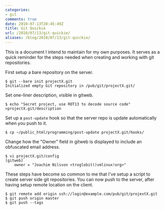 ```yaml
---
categories:
- git
comments: true
date: 2010-07-13T20:45:49Z
title: Git Quickie
url: /2010/07/13/git-quickie/
aliases: /blog/2010/07/13/git-quickie/
---
```


This is a document I intend to maintain for my own purposes.  It serves
as a quick reminder for the steps needed when creating and working with
git repositories.

First setup a bare repository on the server.

    $ git --bare init projectX.git
    Initialized empty Git repository in /pub/git/projectX.git/

Set one-liner description, visible in gitweb.

    $ echo "Secret project, use ROT13 to decode source code" >projectX.git/description

Set up a `post-update` hook so that the server repo is update
automatically when you push to it.

    $ cp ~/public_html/programming/post-update projectX.git/hooks/

Change how the "Owner" field in gitweb is displayed to include an
obfuscated email address.

    $ vi projectX.git/config
    [gitweb]
        owner = "Joachim Nilsson <troglobit()vmlinux!org>"

These steps have become so common to me that I've setup a script to
create server side git repositories.  You can now push to the server,
after having setup remote location on the client.

    $ git remote add origin ssh://login@example.com/pub/git/projextX.git
    $ git push origin master
    $ git push --tags

